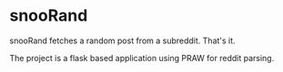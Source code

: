 # snooRand
snooRand fetches a random post from a subreddit. That's it.

The project is a flask based application using PRAW for reddit parsing.
